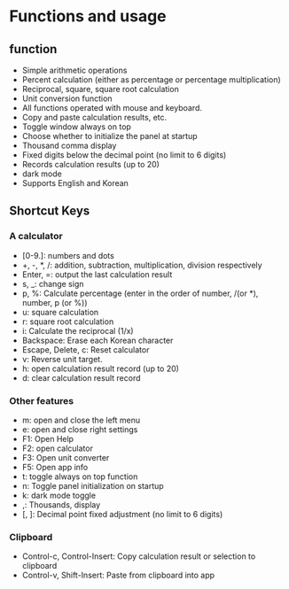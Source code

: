 # Functions and usage

## function

- Simple arithmetic operations
- Percent calculation (either as percentage or percentage multiplication)
- Reciprocal, square, square root calculation
- Unit conversion function
- All functions operated with mouse and keyboard.
- Copy and paste calculation results, etc.
- Toggle window always on top
- Choose whether to initialize the panel at startup
- Thousand comma display
- Fixed digits below the decimal point (no limit to 6 digits)
- Records calculation results (up to 20)
- dark mode
- Supports English and Korean

## Shortcut Keys

### A calculator

- [0-9\.]: numbers and dots
- +, -, \*, /: addition, subtraction, multiplication, division respectively
- Enter, =: output the last calculation result
- s, \_: change sign
- p, %: Calculate percentage (enter in the order of number, /(or \*), number, p (or %))
- u: square calculation
- r: square root calculation
- i: Calculate the reciprocal (1/x)
- Backspace: Erase each Korean character
- Escape, Delete, c: Reset calculator
- v: Reverse unit target.
- h: open calculation result record (up to 20)
- d: clear calculation result record

### Other features

- m: open and close the left menu
- e: open and close right settings
- F1: Open Help
- F2: open calculator
- F3: Open unit converter
- F5: Open app info
- t: toggle always on top function
- n: Toggle panel initialization on startup
- k: dark mode toggle
- ,: Thousands, display
- [, ]: Decimal point fixed adjustment (no limit to 6 digits)

### Clipboard

- Control-c, Control-Insert: Copy calculation result or selection to clipboard
- Control-v, Shift-Insert: Paste from clipboard into app

